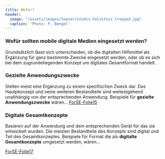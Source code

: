 ```yaml
---
title: Wofür?
header:
  image: "/assets/images/teaser/studis-holzstoss Cropped.jpg"
  caption: 'Photo: P. Bengel'
---
```


### Wofür sollten mobile digitale Medien eingesetzt werden?
Grundsätzlich lässt sich unterscheiden, ob die digitalten Hilfsmittel als Ergänzung für ganz bestimmte Zwecke eingesetzt werden, oder ob es sich bei dem zugrundeliegenden Konzept um digitales Gesamtformat handelt.<br>

### Gezielte Anwendungszwecke
Stellen meist eine Ergänzung zu einem spezifischen Zweck dar. Das Hautpkonzept und seine weiteren Bestandteile sind weitestgehend unabhängig von der entsprechenden Anwendung. 
Beispiele für <b>gezielte Anwendungszwecke</b> wären...
[ForSE-Folie15]({{site.baseurl}}/assets/images/ForSE-Folie15.png)

### Digitale Gesamtkonzepte
Basieren auf der Anwendung und dem entsprechenden Gerät für das sie entwickelt wurden. Die meisten Bestandteile des Konzepts sind digital und Teil des Gesamtkonzeptes.
Beispiele für Format die als <b>digitalte Gesamtkonzepte</b> umgesetzt werden, wären...

[ForSE-Folie17]({{site.baseurl}}/assets/images/ForSE-Folie17.png)

<!--
Text Text Text
-->
